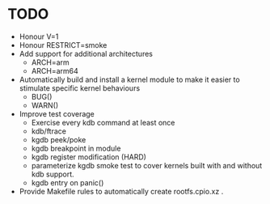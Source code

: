 TODO
====

 * Honour V=1
 * Honour RESTRICT=smoke
 * Add support for additional architectures
   - ARCH=arm
   - ARCH=arm64
 * Automatically build and install a kernel module to make it easier to
   stimulate specific kernel behaviours
   - BUG()
   - WARN()
 * Improve test coverage
   - Exercise every kdb command at least once
   - kdb/ftrace
   - kgdb peek/poke
   - kgdb breakpoint in module
   - kgdb register modification (HARD)
   - parameterize kgdb smoke test to cover kernels built with and
     without kdb support.
   - kgdb entry on panic()
 * Provide Makefile rules to automatically create rootfs.cpio.xz .
